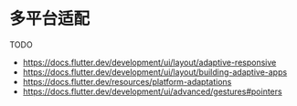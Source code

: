 # 多平台适配

TODO

- https://docs.flutter.dev/development/ui/layout/adaptive-responsive
- https://docs.flutter.dev/development/ui/layout/building-adaptive-apps
- https://docs.flutter.dev/resources/platform-adaptations
- https://docs.flutter.dev/development/ui/advanced/gestures#pointers
